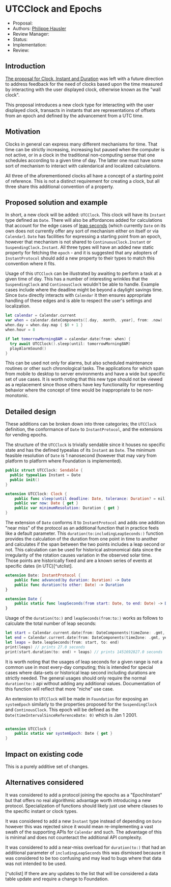 # UTCClock and Epochs

* Proposal: 
* Authors: [Philippe Hausler](https://github.com/phausler)
* Review Manager: 
* Status: 
* Implementation: 
* Review: 

 ## Introduction

[The proposal for Clock, Instant and Duration](https://github.com/swiftlang/swift-evolution/blob/main/proposals/0329-clock-instant-duration.md) was left with a future direction to address feedback for the need of clocks based upon the time measured by interacting with the user displayed clock, otherwise known as the "wall clock".

This proposal introduces a new clock type for interacting with the user displayed clock, transacts in instants that are representations of offsets from an epoch and defined by the advancement from a UTC time.

## Motivation

Clocks in general can express many different mechanisms for time. That time can be strictly increasing, increasing but paused when the computer is not active, or in a clock in the traditional non-computing sense that one schedules according to a given time of day. The latter one must have some sort of mechanism to interact with calendarical and localized calculations.

All three of the aforementioned clocks all have a concept of a starting point of reference. This is not a distinct requirement for creating a clock, but all three share this additional convention of a property.

## Proposed solution and example

In short, a new clock will be added: `UTCClock`. This clock will have its `Instant` type defined as `Date`. There will also be affordances added for calculations that account for the edge cases of [leap seconds](https://en.wikipedia.org/wiki/Leap_second) (which currently `Date` on its own does not currently offer any sort of mechanism either on itself or via `Calendar`). `Date` has facilities for expressing a starting point from an epoch, however that mechanism is not shared to `ContinuousClock.Instant` or `SuspendingClock.Instant`. All three types will have an added new static property for fetching the `epoch` - and it is suggested that any adopters of `InstantProtocol` should add a new property to their types to match this convention where it fits.

Usage of this `UTCClock` can be illustrated by awaiting to perform a task at a given time of day. This has a number of interesting wrinkles that the `SuspendingClock` and `ContinousClock` wouldn't be able to handle. Example cases include where the deadline might be beyond a daylight savings time. Since `Date` directly interacts with `Calendar` it then ensures appropriate handling of these edges and is able to respect the user's settings and localization.

```swift
let calendar = Calendar.current
var when = calendar.dateComponents([.day, .month, .year], from: .now)
when.day = when.day.map { $0 + 1 }
when.hour = 8

if let tomorrowMorning8AM = calendar.date(from: when) {
  try await UTCClock().sleep(until: tomorrowMorning8AM)
  playAlarmSound()
}
```

This can be used not only for alarms, but also scheduled maintenance routines or other such chronological tasks. The applications for which span from mobile to desktop to server environments and have a wide but specific set of use cases. It is worth noting that this new type should not be viewed as a replacement since those others have key functionality for representing behavior where the concept of time would be inappropriate to be non-monotonic.


## Detailed design

These additions can be broken down into three categories; the `UTCClock` definition, the conformance of `Date` to `InstantProtocol`, and the extensions for vending epochs.

The structure of the `UTCClock` is trivially sendable since it houses no specific state and has the defined typealias of its `Instant` as `Date`. The minimum feasible resolution of `Date` is 1 nanosecond (however that may vary from platform to platform where Foundation is implemented).

```swift
public struct UTCClock: Sendable {
  public typealias Instant = Date
  public init()
}

extension UTCClock: Clock {
    public func sleep(until deadline: Date, tolerance: Duration? = nil) async throws
    public var now: Date { get }
    public var minimumResolution: Duration { get }
}
```

The extension of `Date` conforms it to `InstantProtocol` and adds one addition "near miss" of the protocol as an additional function that in practice feels like a default parameter. This `duration(to:includingLeapSeconds:)` function provides the calculation of the duration from one point in time to another and calculates if the span between the two points includes a leap second or not. This calculation can be used for historical astronomical data since the irregularity of the rotation causes variation in the observed solar time. Those points are historically fixed and are a known series of events at specific dates (in UTC)[^utclist].

```swift
extension Date: InstantProtocol {
    public func advanced(by duration: Duration) -> Date
    public func duration(to other: Date) -> Duration
}

extension Date {
    public static func leapSeconds(from start: Date, to end: Date) -> Duration
}
```

Usage of the `duration(to:)` and `leapSeconds(from:to:)` works as follows to calculate the total number of leap seconds:

```swift
let start = Calendar.current.date(from: DateComponents(timeZone: .gmt, year: 1971, month: 1, day: 1))!
let end = Calendar.current.date(from: DateComponents(timeZone: .gmt, year: 2017, month: 1, day: 1))!
let leaps = Date.leapSeconds(from: start, to: end)
print(leaps) // prints 27.0 seconds
print(start.duration(to: end) + leaps) // prints 1451692827.0 seconds
```

It is worth noting that the usages of leap seconds for a given range is not a common use in most every-day computing; this is intended for special cases where data-sets or historical leap second including durations are strictly needed. The general usages should only require the normal `duration(to:)` api without adding any additional values. Documentation of this function will reflect that more "niche" use case.

An extension to `UTCClock` will be made in `Foundation` for exposing an `systemEpoch` similarly to the properties proposed for the `SuspendingClock` and `ContinousClock`. This epoch will be defined as the `Date(timeIntervalSinceReferenceDate: 0)` which is Jan 1 2001.

```swift

extension UTCClock {
    public static var systemEpoch: Date { get }
}
```

## Impact on existing code

This is a purely additive set of changes. 

## Alternatives considered

It was considered to add a protocol joining the epochs as a "EpochInstant" but that offers no real algorithmic advantage worth introducing a new protocol. Specialization of functions should likely just use where clauses to the specific instant or clock types.

It was considered to add a new `Instant` type instead of depending on `Date` however this was rejected since it would mean re-implementing a vast swath of the supporting APIs for `Calendar` and such. The advantage of this is minimal and does not counteract the additional API complexity.

It was considered to add a near-miss overload for `duration(to:)` that had an additional parameter of `includingLeapSeconds` this was dismissed because it was considered to be too confusing and may lead to bugs where that data was not intended to be used. 

[^utclist] If there are any updates to the list that will be considered a data table update and require a change to Foundation.